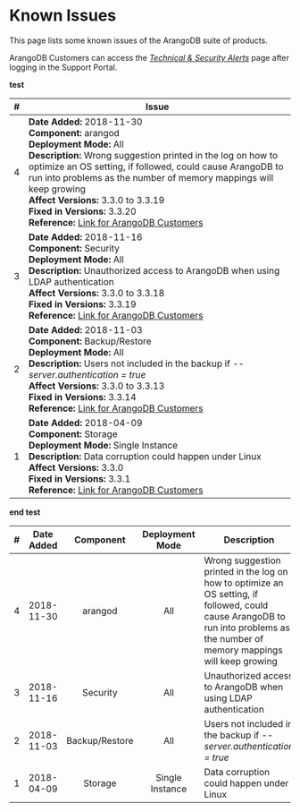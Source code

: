 Known Issues
============

This page lists some known issues of the ArangoDB suite of products. 

ArangoDB Customers can access the [_Technical & Security Alerts_](https://arangodb.atlassian.net/wiki/spaces/DEVSUP/pages/223903745) page after logging in the Support Portal.

**test**

| # | Issue      |
|---|------------|
| 4 | **Date Added:** 2018-11-30 <br> **Component:** arangod <br> **Deployment Mode:** All <br> **Description:** Wrong suggestion printed in the log on how to optimize an OS setting, if followed, could cause ArangoDB to run into problems as the number of memory mappings will keep growing <br> **Affect Versions:** 3.3.0 to 3.3.19 <br> **Fixed in Versions:** 3.3.20 <br> **Reference:** [Link for ArangoDB Customers](https://arangodb.atlassian.net/plugins/servlet/servicedesk/customer/confluence/shim/spaces/DEVSUP/pages/228622337/Technical+Alert+%232%3A+Set+Linux+variable+overcommit_memory+to+0+or+1)  |
| 3 | **Date Added:** 2018-11-16 <br> **Component:** Security <br> **Deployment Mode:** All <br> **Description:** Unauthorized access to ArangoDB when using LDAP authentication <br> **Affect Versions:** 3.3.0 to 3.3.18 <br> **Fixed in Versions:** 3.3.19 <br> **Reference:** [Link for ArangoDB Customers](https://arangodb.atlassian.net/servicedesk/customer/kb/view/223903752)  |
| 2 | **Date Added:** 2018-11-03 <br> **Component:** Backup/Restore <br> **Deployment Mode:** All <br> **Description:** Users not included in the backup if _--server.authentication = true_ <br> **Affect Versions:** 3.3.0 to 3.3.13 <br> **Fixed in Versions:** 3.3.14 <br> **Reference:** [Link for ArangoDB Customers](https://arangodb.atlassian.net/servicedesk/customer/kb/view/226557953) |
| 1 | **Date Added:** 2018-04-09 <br> **Component:** Storage <br> **Deployment Mode:** Single Instance <br> **Description:** Data corruption could happen under Linux <br> **Affect Versions:** 3.3.0 <br> **Fixed in Versions:** 3.3.1 <br> **Reference:** [Link for ArangoDB Customers](https://arangodb.atlassian.net/plugins/servlet/servicedesk/customer/confluence/shim/spaces/DEVSUP/pages/164069377/Important+Note+for+Users+running+ArangoDB+v.+3.2.4%2C+3.2.5%2C+3.2.6%2C+3.2.7%2C+3.2.8%2C+3.2.9+or+3.3.0+on+Linux)  |

**end test**


| # | Date Added | Component | Deployment Mode | Description | Affect Versions | Fixed in Versions |  Reference |
|---|------------|:---------:|:---------------:|-------------|-----------------|-------------------|------------|
| 4 | 2018-11-30 | arangod | All | Wrong suggestion printed in the log on how to optimize an OS setting, if followed, could cause ArangoDB to run into problems as the number of memory mappings will keep growing | 3.3.0 to 3.3.19 | 3.3.20 | [Link for ArangoDB Customers](https://arangodb.atlassian.net/plugins/servlet/servicedesk/customer/confluence/shim/spaces/DEVSUP/pages/228622337/Technical+Alert+%232%3A+Set+Linux+variable+overcommit_memory+to+0+or+1) |
| 3 | 2018-11-16 | Security | All | Unauthorized access to ArangoDB when using LDAP authentication | 3.3.0 to 3.3.18 | 3.3.19 | [Link for ArangoDB Customers](https://arangodb.atlassian.net/servicedesk/customer/kb/view/223903752) |
| 2 | 2018-11-03 | Backup/Restore | All | Users not included in the backup if _--server.authentication = true_ | 3.3.0 to 3.3.13 | 3.3.14 | [Link for ArangoDB Customers](https://arangodb.atlassian.net/servicedesk/customer/kb/view/226557953) |
| 1 | 2018-04-09 | Storage | Single Instance | Data corruption could happen under Linux	 | 3.3.0 | 3.3.1 | [Link for ArangoDB Customers](https://arangodb.atlassian.net/plugins/servlet/servicedesk/customer/confluence/shim/spaces/DEVSUP/pages/164069377/Important+Note+for+Users+running+ArangoDB+v.+3.2.4%2C+3.2.5%2C+3.2.6%2C+3.2.7%2C+3.2.8%2C+3.2.9+or+3.3.0+on+Linux) |
